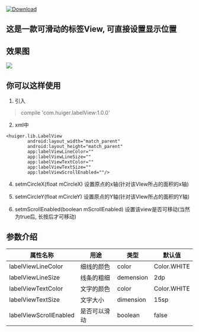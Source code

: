 [ ![Download](https://api.bintray.com/packages/huiger/maven/labelView/images/download.svg) ](https://bintray.com/huiger/maven/labelView/_latestVersion)

## 这是一款可滑动的标签View, 可直接设置显示位置

## 效果图
![](http://ouvaxa1n0.bkt.clouddn.com/labelView.gif)
## 你可以这样使用
1. 引入
> compile 'com.huiger.labelView:1.0.0'


2. xml中
```
<huiger.lib.LabelView
        android:layout_width="match_parent"
        android:layout_height="match_parent"
        app:labelViewLineColor=""
        app:labelViewLineSize=""
        app:labelViewTextColor=""
        app:labelViewTextSize=""
        app:labelViewScrollEnabled=""/>
```

4. setmCircleX(float mCircleX)
 设置原点的x轴(针对该VIew所占的面积的x轴)

5. setmCircleY(float mCircleY)
设置原点的Y轴(针对该VIew所占的面积的Y轴)


6. setmScrollEnabled(boolean mScrollEnabled)
设置该view是否可移动(当然为true后, 长按后才可移动)


## 参数介绍

属性名称 | 用途 | 类型 | 默认值
---|---|---|---
labelViewLineColor | 细线的颜色 | color | Color.WHITE
labelViewLineSize | 线条的粗细 | demension | 2dp
labelViewTextColor | 文字的颜色 | color | Color.WHITE
labelViewTextSize | 文字大小 | dimension | 15sp
labelViewScrollEnabled | 是否可以滑动 | boolean | false

